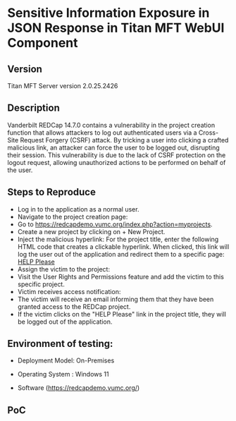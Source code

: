 
# Sensitive Information Exposure in JSON Response in Titan MFT WebUI Component

## Version

Titan MFT Server version 2.0.25.2426 

## Description

Vanderbilt REDCap 14.7.0 contains a vulnerability in the project creation function that allows attackers to log out authenticated users via a Cross-Site Request Forgery (CSRF) attack. By tricking a user into clicking a crafted malicious link, an attacker can force the user to be logged out, disrupting their session. This vulnerability is due to the lack of CSRF protection on the logout request, allowing unauthorized actions to be performed on behalf of the user.


## Steps to Reproduce

- Log in to the application as a normal user.
- Navigate to the project creation page:
- Go to https://redcapdemo.vumc.org/index.php?action=myprojects.
- Create a new project by clicking on + New Project.
- Inject the malicious hyperlink:
For the project title, enter the following HTML code that creates a clickable hyperlink. When clicked, this link will log the user out of the application and redirect them to a specific page:
<a href="https://redcapdemo.vumc.org/index.php?action=myprojects&logout=1">HELP Please</a>
- Assign the victim to the project:
- Visit the User Rights and Permissions feature and add the victim to this specific project.
- Victim receives access notification:
- The victim will receive an email informing them that they have been granted access to the REDCap project.
- If the victim clicks on the "HELP Please" link in the project title, they will be logged out of the application.


## Environment of testing:

- Deployment Model: On-Premises

- Operating System : Windows 11

- Software (https://redcapdemo.vumc.org/)

## PoC


